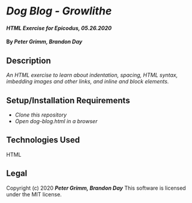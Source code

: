 # _Dog Blog - Growlithe_

#### _HTML Exercise for Epicodus, 05.26.2020_

#### By _**Peter Grimm, Brandon Day**_

## Description

_An HTML exercise to learn about indentation, spacing, HTML syntax, imbedding images and other links, and inline and block elements._

## Setup/Installation Requirements

* _Clone this repository_
* _Open dog-blog.html in a browser_

## Technologies Used

HTML

## Legal

Copyright (c) 2020 **_Peter Grimm, Brandon Day_**
This software is licensed under the MIT license.